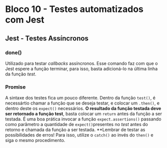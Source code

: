 # Bloco 10 - Testes automatizados com Jest

## Jest - Testes Assíncronos

### done()

Utilizado para testar *callbacks* assíncronos. Esse comando faz com que o Jest espere a função terminar, para isso, basta adicioná-lo na última linha da função *test*.

### Promise

A sintaxe dos testes fica um pouco diferente. Dentro da função `test()`, é necessártio chamar a função que se deseja testar, e colocar um `.then()`, e dentro deste os `expect()` necessários. **O resultado da função testada deve ser retornado a função test**, basta colocar um `return` antes da função a ser testada. É uma boa prática invocar a função `expect.assertions()` passando como parâmetro a quantidade de `expect()`presentes no *test* antes do retorno e chamada da função a ser testada. **Lembrar de testar as possibilidades de erros! Para isso, utilize o `catch()` ao invés do `then()` e siga o mesmo procedimento.